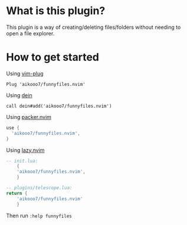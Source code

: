 # What is this plugin?

This plugin is a way of creating/deleting files/folders without needing to open a file explorer.

# How to get started 

Using [vim-plug](https://github.com/junegunn/vim-plug)

```viml
Plug 'aikooo7/funnyfiles.nvim'
```

Using [dein](https://github.com/Shougo/dein.vim)

```viml
call dein#add('aikooo7/funnyfiles.nvim')
```
Using [packer.nvim](https://github.com/wbthomason/packer.nvim)

```lua
use {
  'aikooo7/funnyfiles.nvim', 
}
```

Using [lazy.nvim](https://github.com/folke/lazy.nvim)

```lua
-- init.lua:
    {
    'aikooo7/funnyfiles.nvim',
    }

-- plugins/telescope.lua:
return {
    'aikooo7/funnyfiles.nvim'
    }
```

Then run `:help funnyfiles`
